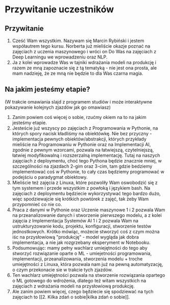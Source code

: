 #  Przywitanie uczestników



## Przywitanie

1. Cześć Wam wszystkim. Nazywam się Marcin Rybiński i jestem współautrem tego kursu. Norberta już mieliście okazje poznać na zajęciach z uczenia maszynowego i wróci on Do Was na zajęciach z Deep Learningu we wprowadzeniu oraz NLP.
2. Ja z kolei wprowadze Was w tajniki wdrażania modeli na produkcję i razem ze mną zapoznacie się z tą tematyką - nie jest ona prosta, ale mam nadzieję, że ze mną nie będzie to dla Was czarna magia.

## Na jakim jesteśmy etapie? 

(W trakcie omawiania slajd z programem studiów i może interaktywne pokazywanie kolejnych zjazdów jak go omawiasz)

1. Zanim powiem coś więcej o sobie, rzućmy okiem na to na jakim jesteśmy etapie.
2. Jesteście już wszyscy po zajęciach z Programowania w Pythonie, na których spory nacisk kładliśmy na obiektówkę. Nie bez przyczny - implementacja pewnych obiektów/abstrakcji, których przykłady mieliście na Programowaniu w Pythonie oraz na Implementacji AI, zgodnie z pewnym wzorcami, pozwala na łatwiejszą, czytelniejszą, łatwiej modyfikowalną i rozszerzalną implementację. Tutaj na naszych zajęciach z deploymentu, choć tego Pythona będzie znacznie mniej, w szczególności na zjazdach 2-gim oraz 3-cim, tam gdzie bedziemy implementować coś w Pythonie, to cały czas będziemy programować w podejściu o paradygmat obiektowy.
3. Mieliście też zajęcia z Linuxa, które pozwoliły Wam oswobodzić się z tym systemem i przede wszystkim z powłoką i językiem bash. Na zajęciach z deploymentu będziecie wykorzystywać tego bardzo dużo, więc spodziewajcie się krótkich powtórek z zajęć, tak żeby Wam przypomnieć co nie co.
4. Praca z danymi w Pythonie oraz Uczenie maszynowe 1 i 2 pozwala Wam na przeanalizowanie danych i stworzenie pierwszego modelu, a z kolei zajęcia z Implementacja Systemów AI 1 i 2 pozwala Wam na ustrukturyzowanie kodu, projektu, konfiguracji, stworzenie testów jednostkowych. Krótko mówiąc, możecie stworzyć coś z czym można iśc na przysłowiową "produkcję" - model wygląda jak dobra implementacja, a nie jak rozgrzebany eksperyment w Notebooku.
5. Podsumowując: mamy pełny wachlarz umiejętności do tego aby stworzyć rozwiązanie oparte o ML - umiejetności programowania, implementacji, przeanalizowania, stworzenia modelu + troche umiejętności z Linuxa, która pozwala nam już na pewną automatyzację, o czym przekonacie sie w trakcie tych zjazdów.
6. Ten wachlarz umiejętności pozwala na stworzenie rozwiązania opartego o ML gotowego do wdrożenia, dlatego też witam wszystkich na zajęciach z wdrażania modeli na przysłowiową produkcję. 
7. Ale zanim powiem więcej, czego bęðziecie się spodziewać na tych zajęciach to [[2. Kilka zdań o sobie|kilka zdań o sobie]].